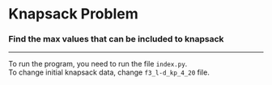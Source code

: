 # Knapsack Problem
### Find the max values that can be included to knapsack
***
To run the program, you need to run the file `index.py`.  
To change initial knapsack data, change `f3_l-d_kp_4_20` file.
